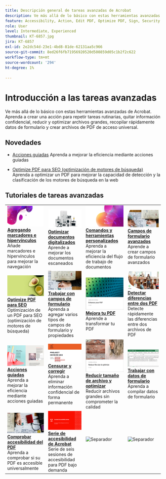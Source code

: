 ```yaml
---
title: Descripción general de tareas avanzadas de Acrobat
description: Ve más allá de lo básico con estas herramientas avanzadas de Acrobat
feature: Accessibility, Action, Edit PDF, Optimize PDF, Sign, Security
role: User
level: Intermediate, Experienced
thumbnail: KT-6857.jpg
jira: KT-6857
exl-id: 2e2dc54d-23e1-4bd8-81de-62131aa5c966
source-git-commit: 8ed26f6fb71956920520d500859d05c1b2f2c622
workflow-type: tm+mt
source-wordcount: '294'
ht-degree: 1%

---
```


# Introducción a las tareas avanzadas

Ve más allá de lo básico con estas herramientas avanzadas de Acrobat. Aprenda a crear una acción para repetir tareas rutinarias, quitar información confidencial, reducir y optimizar archivos grandes, recopilar rápidamente datos de formulario y crear archivos de PDF de acceso universal.

## Novedades

* [Acciones guiadas](action.md)
Aprenda a mejorar la eficiencia mediante acciones guiadas

* [Optimize PDF para SEO (optimización de motores de búsqueda)](optimizeseo.md)
Aprenda a optimizar un PDF para mejorar la capacidad de detección y la clasificación de los motores de búsqueda en la web

## Tutoriales de tareas avanzadas

<table style="table-layout:fixed">
<tr>
  <td>
    <a href="bookmarks.md">
      <img alt="Adición de marcadores e hipervínculos" src="../assets/bookmarks.png" />
    </a>
    <div>
      <a href="bookmarks.md"><strong>Agregando marcadores e hipervínculos</strong></a>
      </div>
      Añade marcadores e hipervínculos para mejorar la navegación
  </td>
  <td>
    <a href="optimizescan.md">
      <img alt="Optimizar documentos digitalizados" src="../assets/optimize.png" />
    </a>
    <div>
      <a href="optimizescan.md"><strong>Optimizar documentos digitalizados</strong></a>
      </div>
      Aprende a mejorar los documentos escaneados
  </td>
  <td>
    <a href="custom.md">
      <img alt="Comandos y herramientas personalizados" src="../assets/custom-commands.png" />
    </a>
    <div>
      <a href="custom.md"><strong>Comandos y herramientas personalizados</strong></a>
      </div>
      Aprenda a mejorar la eficiencia del flujo de trabajo de documentos
  </td>
  <td>
    <a href="advancedforms.md">
      <img alt="Campos de formulario avanzados" src="../assets/advanced-forms.png" />
    </a>
    <div>
      <a href="advancedforms.md"><strong>Campos de formulario avanzados</strong></a>
      </div>
      Aprende a crear campos de formulario avanzados
  </td>
</tr>
<tr>
 <td>
    <a href="optimizeseo.md">
      <img alt="Optimize PDF para SEO" src="../assets/seo.png" />
    </a>
    <div>
      <a href="optimizeseo.md"><strong>Optimize PDF para SEO</strong></a>
      </div>
      Optimización de un PDF para SEO (optimización de motores de búsqueda)
  </td>
  <td>
    <a href="workforms.md">
      <img alt="Trabajar con campos de formulario" src="../assets/work-forms.png" />
    </a>
    <div>
      <a href="workforms.md"><strong>Trabajar con campos de formulario</strong></a>
      </div>
      Aprenda a agregar varios tipos de campos de formulario y propiedades
  </td>
  <td>
    <a href="enhance.md">
      <img alt="Mejorar su PDF" src="../assets/enhance.png" />
    </a>
    <div>
      <a href="enhance.md"><strong>Mejora tu PDF</strong></a>
      </div>
      Aprende a transformar tu PDF
  </td>
 <td>
    <a href="compare.md">
      <img alt="Detectar diferencias entre dos PDF" src="../assets/compare.png" />
    </a>
    <div>
      <a href="compare.md"><strong>Detectar diferencias entre dos PDF</strong></a>
      </div>
      Detecte rápidamente las diferencias entre dos archivos de PDF
  </td>
</tr>
<tr>
  <td>
    <a href="action.md">
      <img alt="Acciones guiadas" src="../assets/action.png" />
    </a>
    <div>
      <a href="action.md"><strong>Acciones guiadas</strong></a>
      </div>
      Aprenda a mejorar la eficiencia mediante acciones guiadas
  </td>
  <td>
    <a href="redact.md">
      <img alt="Censurar y Corregir" src="../assets/redact.png" />
    </a>
    <div>
      <a href="redact.md"><strong>Censurar y corregir</strong></a>
      </div>
      Aprenda a eliminar información confidencial de forma permanente
  </td>
 <td>
    <a href="reduce.md">
      <img alt="Reducir el tamaño del archivo y optimizar" src="../assets/reduce.png" />
    </a>
    <div>
      <a href="reduce.md"><strong>Reducir tamaño de archivo y optimizar</strong></a>
      </div>
      Reducir archivos grandes sin comprometer la calidad
  </td>
  <td>
    <a href="formdata.md">
      <img alt="Trabajar con datos de formulario" src="../assets/form-data.png" />
    </a>
    <div>
      <a href="formdata.md"><strong>Trabajar con datos de formulario</strong></a>
      </div>
      Aprenda a compilar datos de formulario
  </td>
</tr>
<tr>
 <td>
    <a href="accessibility.md">
      <img alt="Comprobar Accesibilidad Del PDF" src="../assets/accessibility.png" />
    </a>
    <div>
      <a href="accessibility.md"><strong>Comprobar accesibilidad del PDF</strong></a>
      </div>
      Aprenda a comprobar si su PDF es accesible universalmente
  </td>
 <td>
    <a href="accessibility-series.md">
      <img alt="Serie de accesibilidad de Acrobat" src="../assets/accessibility-series.png" />
    </a>
    <div>
      <a href="accessibility-series.md"><strong>Serie de accesibilidad de Acrobat</strong></a>
      </div>
      Serie de seis sesiones de accesibilidad para PDF bajo demanda
  </td>
  <td>
   <img alt="Separador" src="../assets/Grayspacer.png" />
    <div>
    <br>
  </td> 
  <td>
   <img alt="Separador" src="../assets/Grayspacer.png" />
    <div>
    <br>
  </td>  
</tr>
</table>
